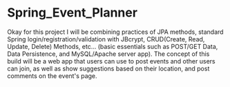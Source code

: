 # Spring_Event_Planner
Okay for this project I will be combining practices of JPA methods, standard Spring login/registration/validation with JBcrypt, CRUD(Create, Read, Update, Delete) Methods, etc... (basic essentials such as POST/GET Data, Data Persistence, and MySQL/Apache server app). The concept of this build will be a web app that users can use to post events and other users can join, as well as show suggestions based on their location, and post comments on the event's page.
